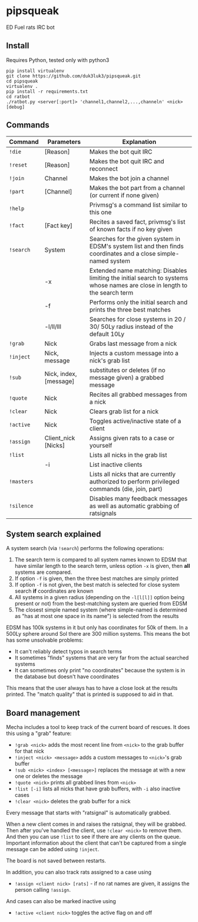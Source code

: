 # pipsqueak
ED Fuel rats IRC bot

## Install

Requires Python, tested only with python3

    pip install virtualenv
    git clone https://github.com/duk3luk3/pipsqueak.git
    cd pipsqueak
    virtualenv .
    pip install -r requirements.txt
    cd ratbot
    ./ratbot.py <server[:port]> 'channel1,channel2,...,channeln' <nick> [debug]

## Commands

Command | Parameters | Explanation
------- | ---------- | ----------
`!die`  | [Reason]   | Makes the bot quit IRC
`!reset`| [Reason]   | Makes the bot quit IRC and reconnect
`!join` | Channel    | Makes the bot join a channel
`!part` | [Channel]  | Makes the bot part from a channel (or current if none given)
`!help` |            | Privmsg's a command list similar to this one
`!fact` | [Fact key] | Recites a saved fact, privmsg's list of known facts if no key given
`!search` | System   | Searches for the given system in EDSM's system list and then finds coordinates and a close simple-named system
        | -x         | Extended name matching: Disables limiting the initial search to systems whose names are close in length to the search term
	| -f         | Performs only the initial search and prints the three best matches
	| -l/ll/lll  | Searches for close systems in 20 / 30/ 50Ly radius instead of the default 10Ly
`!grab` | Nick       | Grabs last message from a nick
`!inject` | Nick, message | Injects a custom message into a nick's grab list
`!sub`    | Nick, index, [message] | substitutes or deletes (if no message given) a grabbed message
`!quote` | Nick      | Recites all grabbed messages from a nick
`!clear` | Nick      | Clears grab list for a nick
`!active`| Nick      | Toggles active/inactive state of a client
`!assign`| Client_nick [Nicks]   | Assigns given rats to a case or yourself
`!list`  |           | Lists all nicks in the grab list
         | -i        | List inactive clients
`!masters` |         | Lists all nicks that are currently authorized to perform privileged commands (die, join, part)
`!silence` |         | Disables many feedback messages as well as automatic grabbing of ratsignals


## System search explained

A system search (via `!search`) performs the following operations:

1. The search term is compared to all system names known to EDSM that have similar length to the search term, unless option `-x` is given, then **all** systems are compared.
2. If option `-f` is given, then the three best matches are simply printed
3. If option `-f` is not given, the best match is selected for close system search **if** coordinates are known
4. All systems in a given radius (depending on the `-l[l[l]]` option being present or not) from the best-matching system are queried from EDSM
5. The closest simple named system (where simple-named is determined as "has at most one space in its name") is selected from the results

EDSM has 100k systems in it but only has coordinates for 50k of them. In a 500Ly sphere around Sol there are 300 million systems. This means the bot has some unsolvable problems:

* It can't reliably detect typos in search terms
* It sometimes "finds" systems that are very far from the actual searched systems
* It can sometimes only print "no coordinates" because the system is in the database but doesn't have coordinates

This means that the user always has to have a close look at the results printed. The "match quality" that is printed is supposed to aid in that.

## Board management

Mecha includes a tool to keep track of the current board of rescues. It does this using a "grab" feature:

* `!grab <nick>` adds the most recent line from `<nick>` to the grab buffer for that nick
* `!inject <nick> <message>` adds a custom messages to `<nick>`'s grab buffer
* `!sub <nick> <index> [<message>]` replaces the message at <index> with a new one or deletes the message
* `!quote <nick>` prints all grabbed lines from `<nick>`
* `!list [-i]` lists all nicks that have grab buffers, with `-i` also inactive cases
* `!clear <nick>` deletes the grab buffer for a nick

Every message that starts with "ratsignal" is automatically grabbed.

When a new client comes in and raises the ratsignal, they will be grabbed. Then after you've handled the client, use `!clear <nick>` to remove them. And then you can use `!list` to see if there are any clients on the queue.  
Important information about the client that can't be captured from a single message can be added using `!inject`.

The board is not saved between restarts.

In addition, you can also track rats assigned to a case using

* `!assign <client nick> [rats]` - if no rat names are given, it assigns the person calling `!assign`.

And cases can also be marked inactive using

* `!active <client nick>` toggles the active flag on and off
